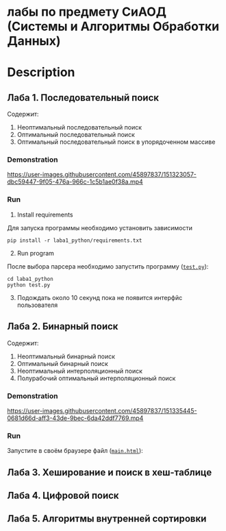# лабы по предмету СиАОД (Системы и Алгоритмы Обработки Данных)

# Description

## Лаба 1. Последовательный поиск

Содержит:
1. Неоптимальный последовательный поиск
2. Оптимальный последовательный поиск
3. Оптимальный последовательный поиск в упорядоченном массиве

### Demonstration

https://user-images.githubusercontent.com/45897837/151323057-dbc59447-9f05-476a-966c-1c5b1ae0f38a.mp4

### Run

1. Install requirements

Для запуска программы необходимо установить зависимости

```
pip install -r laba1_python/requirements.txt
```

2. Run program

После выбора парсера необходимо запустить программу ([`test.py`](laba1_python/test.py)):

```
cd laba1_python
python test.py
```

3. Подождать около 10 секунд пока не появится интерфйс пользователя

## Лаба 2. Бинарный поиск

Содержит:
1. Неоптимальный бинарный поиск
2. Оптимальный бинарный поиск
3. Неоптимальный интерполяционный поиск
4. Полурабочий оптимальный интерполяционный поиск

### Demonstration

https://user-images.githubusercontent.com/45897837/151335445-0681d66d-aff3-43de-9bec-6da42ddf7769.mp4

### Run

Запустите в своём браузере файл  ([`main.html`](laba2_js/main.html)):

## Лаба 3. Хеширование и поиск в хеш-таблице

## Лаба 4. Цифровой поиск

## Лаба 5. Алгоритмы внутренней сортировки

